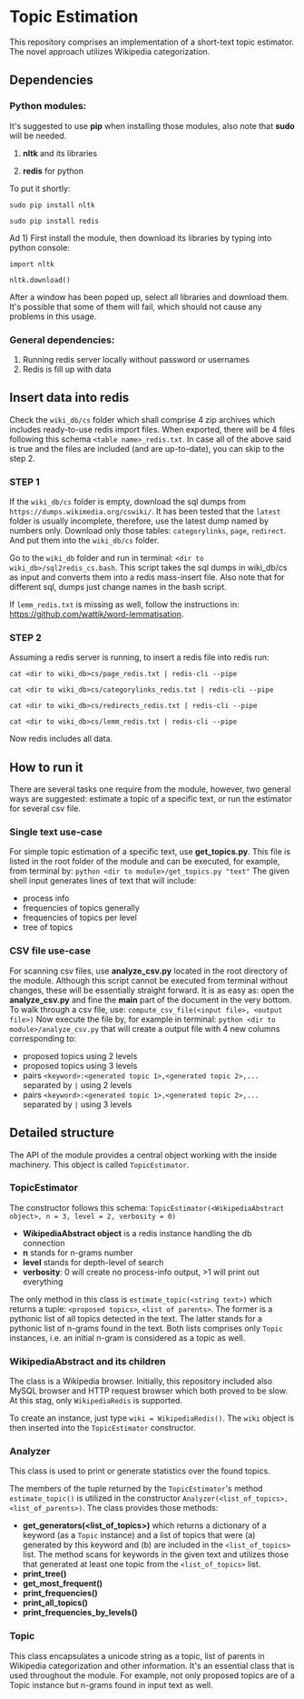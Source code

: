 Topic Estimation
================

This repository comprises an implementation of a short-text topic estimator. The novel approach utilizes Wikipedia categorization.

## Dependencies

### Python modules:

It's suggested to use **pip** when installing those modules, also note that **sudo** will be needed.

1) **nltk** and its libraries

2) **redis** for python

To put it shortly:

`sudo pip install nltk`

`sudo pip install redis`


Ad 1) First install the module, then download its libraries by typing into python console:

`import nltk`

`nltk.download()`

After a window has been poped up, select all libraries and download them. It's possible that some of them will fail, which should not cause any problems in this usage.

### General dependencies:

1) Running redis server locally without password or usernames
2) Redis is fill up with data


## Insert data into redis

Check the `wiki_db/cs` folder which shall comprise 4 zip archives which includes ready-to-use redis import files. When exported, there will be 4 files following this schema `<table name>_redis.txt`.
In case all of the above said is true and the files are included (and are up-to-date), you can skip to the step 2.

### STEP 1
If the `wiki_db/cs` folder is empty, download the sql dumps from `https://dumps.wikimedia.org/cswiki/`. It has been tested that the `latest` folder is usually incomplete, therefore, use the latest dump named by numbers only.
Download only those tables: `categorylinks`, `page`, `redirect`. And put them into the `wiki_db/cs` folder.

Go to the `wiki_db` folder and run in terminal: `<dir to wiki_db>/sql2redis_cs.bash`.
This script takes the sql dumps in wiki_db/cs as input and converts them into a redis mass-insert file. Also note that for different sql, dumps just change names in the bash script.

If `lemm_redis.txt` is missing as well, follow the instructions in:  https://github.com/wattik/word-lemmatisation.

### STEP 2

Assuming a redis server is running, to insert a redis file into redis run:

`cat <dir to wiki_db>cs/page_redis.txt | redis-cli --pipe`

`cat <dir to wiki_db>cs/categorylinks_redis.txt | redis-cli --pipe`

`cat <dir to wiki_db>cs/redirects_redis.txt | redis-cli --pipe`

`cat <dir to wiki_db>cs/lemm_redis.txt | redis-cli --pipe`

Now redis includes all data.

## How to run it

There are several tasks one require from the module, however, two general ways are suggested: estimate a topic of a specific text, or run the estimator for several csv file.

### Single text use-case

For simple topic estimation of a specific text, use **get_topics.py**. This file is listed in the root folder of the module and can be executed, for example, from terminal by:
`python <dir to module>/get_topics.py "text"`
The given shell input generates lines of text that will include:
- process info
- frequencies of topics generally
- frequencies of topics per level
- tree of topics

### CSV file use-case

For scanning csv files, use **analyze_csv.py** located in the root directory of the module. Although this script cannot be executed from terminal without changes, these will be essentially straight forward.
It is as easy as: open the **analyze_csv.py** and fine the __main__ part of the document in the very bottom. To walk through a csv file, use:
`compute_csv_file(<input file>, <output file>)`
Now execute the file by, for example in terminal:
`python <dir to module>/analyze_csv.py` that will create a output file with 4 new columns corresponding to:
 - proposed topics using 2 levels
 - proposed topics using 3 levels
 - pairs `<keyword>:<generated topic 1>,<generated topic 2>,...` separated by `|` using 2 levels
 - pairs `<keyword>:<generated topic 1>,<generated topic 2>,...` separated by `|` using 3 levels

## Detailed structure

The API of the module provides a central object working with the inside machinery. This object is called `TopicEstimator`.

### TopicEstimator
The constructor follows this schema: `TopicEstimator(<WikipediaAbstract object>, n = 3, level = 2, verbosity = 0)`
- **WikipediaAbstract object** is a redis instance handling the db connection
- **n** stands for n-grams number
- **level** stands for depth-level of search
- **verbosity**: 0 will create no process-info output, >1 will print out everything

The only method in this class is `estimate_topic(<string text>)` which returns a tuple: `<proposed topics>`, `<list of parents>`. The former is a pythonic list of all topics detected in the text.
The latter stands for a pythonic list of n-grams found in the text. Both lists comprises only `Topic` instances, i.e. an initial n-gram is considered as a topic as well.

### WikipediaAbstract and its children

The class is a Wikipedia browser. Initially, this repository included also MySQL browser and HTTP request browser which both proved to be slow.
At this stag, only `WikipediaRedis` is supported.

To create an instance, just type `wiki = WikipediaRedis()`. The `wiki` object is then inserted into the `TopicEstimator` constructor.

### Analyzer

This class is used to print or generate statistics over the found topics.

The members of the tuple returned by the `TopicEstimator`'s method `estimate_topic()` is utilized in the constructor `Analyzer(<list_of_topics>, <list_of_parents>)`. The class provides those methods:

- **get_generators(<list_of_topics>)** which returns a dictionary of a keyword (as a `Topic` instance) and a list of topics that were (a) generated by this keyword and (b) are included in the `<list_of_topics>` list. The method scans for keywords in the given text and utilizes those that generated at least one topic from the `<list_of_topics>` list.
- **print_tree()**
- **get_most_frequent()**
- **print_frequencies()**
- **print_all_topics()**
- **print_frequencies_by_levels()**

### Topic

This class encapsulates a unicode string as a topic, list of parents in Wikipedia categorization and other information. It's an essential class that is used throughout the module. For example, not only proposed topics are of a Topic instance but n-grams found in input text as well.
